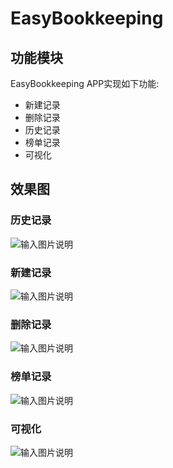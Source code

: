# EasyBookkeeping
## 功能模块
EasyBookkeeping APP实现如下功能:
- 新建记录
- 删除记录
- 历史记录
- 榜单记录
- 可视化
## 效果图
### 历史记录
![输入图片说明](img/img_record.jpg)


### 新建记录
![输入图片说明](img/img_create.jpg)
### 删除记录
![输入图片说明](img/img_delete.jpg)
### 榜单记录
![输入图片说明](img/img_rank.jpg)

### 可视化
![输入图片说明](img/img_chart.jpg)
